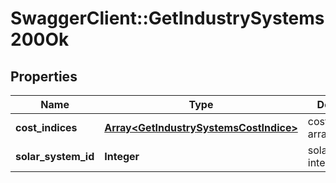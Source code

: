 # SwaggerClient::GetIndustrySystems200Ok

## Properties
Name | Type | Description | Notes
------------ | ------------- | ------------- | -------------
**cost_indices** | [**Array&lt;GetIndustrySystemsCostIndice&gt;**](GetIndustrySystemsCostIndice.md) | cost_indices array | 
**solar_system_id** | **Integer** | solar_system_id integer | 


